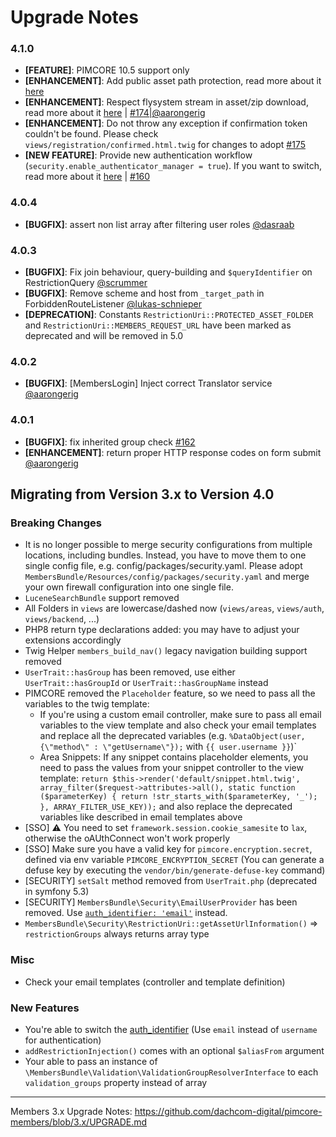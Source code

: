 # Upgrade Notes

### 4.1.0
- **[FEATURE]**: PIMCORE 10.5 support only
- **[ENHANCEMENT]**: Add public asset path protection, read more about it [here](./docs/200_Restrictions.md#public-assets-path-protection)
- **[ENHANCEMENT]**: Respect flysystem stream in asset/zip download, read more about it [here](./docs/240_AssetProtection.md#package) | [#174|@aarongerig](https://github.com/dachcom-digital/pimcore-members/pull/174)
- **[ENHANCEMENT]**: Do not throw any exception if confirmation token couldn't be found. Please check `views/registration/confirmed.html.twig` for changes to adopt [#175](https://github.com/dachcom-digital/pimcore-members/issues/175)
- **[NEW FEATURE]**: Provide new authentication workflow (`security.enable_authenticator_manager = true`). If you want to switch, read more about it [here](./README.md#security-installation) | [#160](https://github.com/dachcom-digital/pimcore-members/issues/160)

### 4.0.4
- **[BUGFIX]**: assert non list array after filtering user roles [@dasraab](https://github.com/dachcom-digital/pimcore-members/pull/169)

### 4.0.3
- **[BUGFIX]**: Fix join behaviour, query-building and `$queryIdentifier` on RestrictionQuery [@scrummer](https://github.com/dachcom-digital/pimcore-members/pull/167)
- **[BUGFIX]**: Remove scheme and host from `_target_path` in ForbiddenRouteListener [@lukas-schnieper](https://github.com/dachcom-digital/pimcore-members/pull/166)
- **[DEPRECATION]**: Constants `RestrictionUri::PROTECTED_ASSET_FOLDER` and `RestrictionUri::MEMBERS_REQUEST_URL` have been marked as deprecated and will be removed in 5.0

### 4.0.2
- **[BUGFIX]**: [MembersLogin] Inject correct Translator service [@aarongerig](https://github.com/dachcom-digital/pimcore-members/pull/165)

### 4.0.1
- **[BUGFIX]**: fix inherited group check [#162](https://github.com/dachcom-digital/pimcore-members/issues/162)
- **[ENHANCEMENT]**: return proper HTTP response codes on form submit [@aarongerig](https://github.com/dachcom-digital/pimcore-members/pull/161)

## Migrating from Version 3.x to Version 4.0

### Breaking Changes

- It is no longer possible to merge security configurations from multiple locations, including bundles. Instead, you have to move
  them to one single config file, e.g. config/packages/security.yaml. Please
  adopt `MembersBundle/Resources/config/packages/security.yaml` and merge your own firewall configuration into one single file.
- `LuceneSearchBundle` support removed
- All Folders in `views` are lowercase/dashed now (`views/areas`, `views/auth`, `views/backend`, ...)
- PHP8 return type declarations added: you may have to adjust your extensions accordingly
- Twig Helper `members_build_nav()` legacy navigation building support removed
- `UserTrait::hasGroup` has been removed, use either `UserTrait::hasGroupId` or `UserTrait::hasGroupName` instead
- PIMCORE removed the `Placeholder` feature, so we need to pass all the variables to the twig template:
    - If you're using a custom email controller, make sure to pass all email variables to the view template and also check your
      email templates and replace all the deprecated variables (e.g. `%DataObject(user,{\"method\" : \"getUsername\"});` with `{{ user.username }}`)`
    - Area Snippets: If any snippet contains placeholder elements, you need to pass the values from your snippet controller to the
      view template: `return $this->render('default/snippet.html.twig', array_filter($request->attributes->all(), static function ($parameterKey) { return !str_starts_with($parameterKey, '_'); }, ARRAY_FILTER_USE_KEY));`
      and also replace the deprecated variables like described in email templates above
- [SSO] ⚠️ You need to set `framework.session.cookie_samesite` to `lax`, otherwise the oAUthConnect won't work properly
- [SSO] Make sure you have a valid key for `pimcore.encryption.secret`, defined via env variable `PIMCORE_ENCRYPTION_SECRET` (You can generate a defuse key by executing the `vendor/bin/generate-defuse-key` command)
- [SECURITY] `setSalt` method removed from `UserTrait.php` (deprecated in symfony 5.3)
- [SECURITY] `MembersBundle\Security\EmailUserProvider` has been removed. Use [`auth_identifier: 'email'`](./docs/10_AuthIdentifier.md) instead.
- `MembersBundle\Security\RestrictionUri::getAssetUrlInformation()` => `restrictionGroups` always returns array type

### Misc
- Check your email templates (controller and template definition)

### New Features
- You're able to switch the [auth_identifier](./docs/10_AuthIdentifier.md) (Use `email` instead of `username` for authentication)
- `addRestrictionInjection()` comes with an optional `$aliasFrom` argument
- Your able to pass an instance of `\MembersBundle\Validation\ValidationGroupResolverInterface` to each `validation_groups` property instead of array

***

Members 3.x Upgrade Notes: https://github.com/dachcom-digital/pimcore-members/blob/3.x/UPGRADE.md
